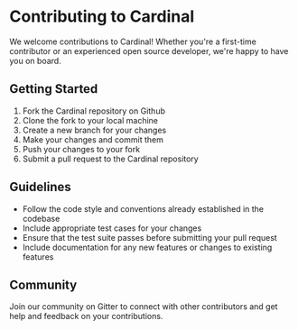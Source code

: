 Contributing to Cardinal
========================

We welcome contributions to Cardinal! Whether you're a first-time contributor or an experienced open source developer, we're happy to have you on board.

Getting Started
---------------

1.  Fork the Cardinal repository on Github
2.  Clone the fork to your local machine
3.  Create a new branch for your changes
4.  Make your changes and commit them
5.  Push your changes to your fork
6.  Submit a pull request to the Cardinal repository

Guidelines
----------

*   Follow the code style and conventions already established in the codebase
*   Include appropriate test cases for your changes
*   Ensure that the test suite passes before submitting your pull request
*   Include documentation for any new features or changes to existing features

Community
---------

Join our community on Gitter to connect with other contributors and get help and feedback on your contributions.
